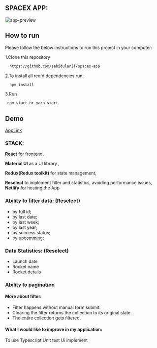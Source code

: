 ## SPACEX APP:

<img src="https://drive.google.com/file/d/1boAVd-3LJ5NK_PoheartJe_abV1lV3sP/view?usp=sharing" alt="app-preview"></img>

## How to run

Please follow the below instructions to run this project in your computer:

1.Clone this repository

```bash
  https://github.com/sahidularif/spacex-app
```
2.To install all req'd dependencies run:

```bash
  npm install
```
3.Run

```bash
 npm start or yarn start
```
## Demo

[AppLink](https://vibrant-booth-1de4aa.netlify.app/)
### STACK:
**React** for frontend,

**Material UI** as a UI library ,

**Redux(Redux toolkit)** for state management,

**Reselect** to implement filter and statistics, avoiding performance issues,
**Netlify** for hosting the App

### Ability to filter data: (Reselect)
* by full id;
* by last date;
* by last week;
* by last year;
* by success status;
* by upcomming;

### Data Statistics: (Reselect)
* Launch date
* Rocket name
* Rocket details

### Ability to pagination
#### More about filter: 
* Filter happens without manual form submit.
* Clearing the filter returns the collection to its original state.
* The entire collection gets filtered.

#### What I would like to improve in my application:
To use Typescript
Unit test
Ui implement



